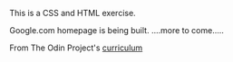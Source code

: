 This is a CSS and HTML exercise.

Google.com homepage is being built.
....more to come.....

From The Odin Project's [curriculum](http://www.theodinproject.com/web-development-101/html-css)
